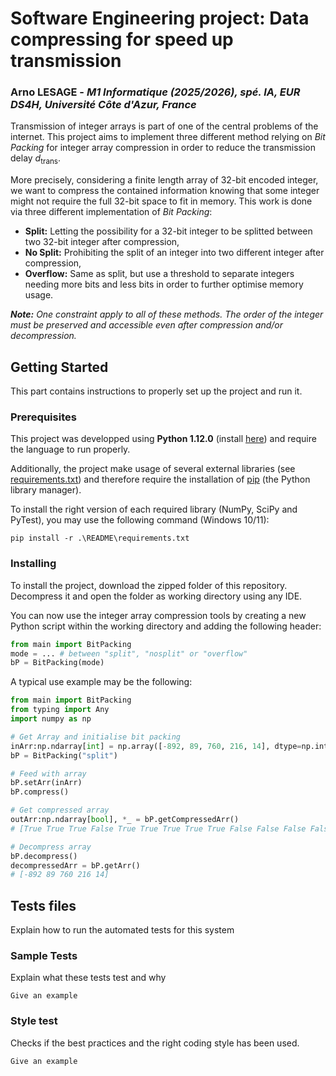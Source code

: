 # Software Engineering project: Data compressing for speed up transmission


### **Arno LESAGE** - *M1 Informatique (2025/2026), spé. IA, EUR DS4H, Université Côte d'Azur, France*


Transmission of integer arrays is part of one of the central problems of the internet. This project aims to implement three different method relying on *Bit Packing* for integer array compression in order to reduce the transmission delay $d_{\text{trans}}$.

More precisely, considering a finite length array of 32-bit encoded integer, we want to compress the contained information knowing that some integer might not require the full 32-bit space to fit in memory. This work is done via three different implementation of *Bit Packing*:

- **Split:** Letting the possibility for a 32-bit integer to be splitted between two 32-bit integer after compression,
- **No Split:** Prohibiting the split of an integer into two different integer after compression,
- **Overflow:** Same as split, but use a threshold to separate integers needing more bits and less bits in order to further optimise memory usage.

***Note:** One constraint apply to all of these methods. The order of the integer must be preserved and accessible even after compression and/or decompression.*

## Getting Started
This part contains instructions to properly set up the project and run it.

### Prerequisites
This project was developped using **Python 1.12.0** (install <a href="https://www.python.org/downloads/release/python-3120/">here</a>) and require the language to run properly.

Additionally, the project make usage of several external libraries (see <a href="requirements.txt">requirements.txt</a>) and therefore require the installation of <a href="https://pip.pypa.io/en/stable/installation/">pip</a> (the Python library manager).

To install the right version of each required library (NumPy, SciPy and PyTest), you may use the following command (Windows 10/11):

    pip install -r .\README\requirements.txt

### Installing

To install the project, download the zipped folder of this repository. Decompress it and open the folder as working directory using any IDE.

You can now use the integer array compression tools by creating a new Python script within the working directory and adding the following header:

```py
from main import BitPacking
mode = ... # between "split", "nosplit" or "overflow"
bP = BitPacking(mode)
```

A typical use example may be the following:
```py
from main import BitPacking
from typing import Any
import numpy as np

# Get Array and initialise bit packing
inArr:np.ndarray[int] = np.array([-892, 89, 760, 216, 14], dtype=np.int32)
bP = BitPacking("split")

# Feed with array 
bP.setArr(inArr)
bP.compress()

# Get compressed array
outArr:np.ndarray[bool], *_ = bP.getCompressedArr()
# [True True True False True True True True True False False False False False False True False True True False False True False True False True True True True True False False False False False False True True False True True False False False False False False False False False False True True True False False False False False False False False False False]

# Decompress array
bP.decompress()
decompressedArr = bP.getArr()
# [-892 89 760 216 14]
```

## Tests files

Explain how to run the automated tests for this system

### Sample Tests

Explain what these tests test and why

    Give an example

### Style test

Checks if the best practices and the right coding style has been used.

    Give an example
